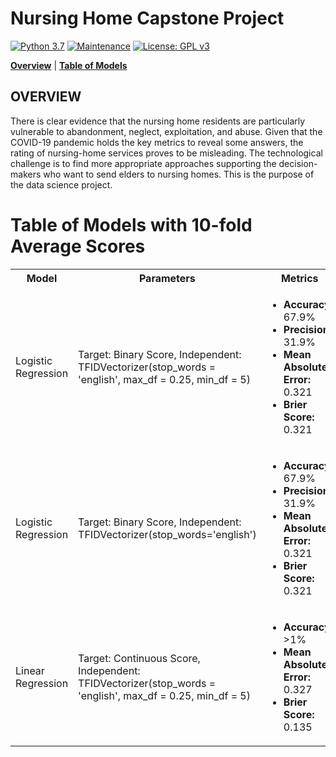 # Nursing Home Capstone Project

[![Python 3.7](https://img.shields.io/badge/python-3.7-blue.svg)](https://www.python.org/downloads/release/python-380/)
[![Maintenance](https://img.shields.io/badge/Maintained%3F-yes-green.svg)](https://github.com/jonahwinninghoff/Springboard/graphs/commit-activity)
[![License: GPL v3](https://img.shields.io/badge/License-GPLv3-blue.svg)](https://www.gnu.org/licenses/gpl-3.0)

**[Overview](#overview)** | **[Table of Models](#models)**


## OVERVIEW <a id='overview'></a>

There is clear evidence that the nursing home residents are particularly vulnerable to abandonment, neglect, exploitation, and abuse. Given that the COVID-19 pandemic holds the key metrics to reveal some answers, the rating of nursing-home services proves to be misleading. The technological challenge is to find more appropriate approaches supporting the decision-makers who want to send elders to nursing homes. This is the purpose of the data science project.

# Table of Models with 10-fold Average Scores <a id='models'></a>

<table>
	<tr>
		<th>Model</th>
		<th>Parameters</th>
		<th>Metrics</th>
 	</tr>
 	<tr>
  		<td>Logistic Regression</td>
   		<td>Target: Binary Score, Independent: TFIDVectorizer(stop_words = 'english', max_df = 0.25, min_df = 5) </td>
		<td>
			<ul>
				<li><b>Accuracy: </b>67.9%</li>
				<li><b>Precision: </b>31.9%</li>
				<li><b>Mean Absolute Error: </b>0.321</li>
				<li><b>Brier Score: </b>0.321</li>
			</ul>
		</td>
 	</tr>
	<tr>
		<td>Logistic Regression</td>
		<td>Target: Binary Score, Independent: TFIDVectorizer(stop_words='english')</td>
		<td>
			<ul>
				<li><b>Accuracy: </b>67.9%</li>
				<li><b>Precision: </b>31.9%</li>
				<li><b>Mean Absolute Error: </b>0.321</li>
				<li><b>Brier Score: </b>0.321</li>
			</ul>
		</td>
	</tr>
	<tr>
		<td>Linear Regression</td>
		<td>Target: Continuous Score, Independent: TFIDVectorizer(stop_words = 'english', max_df = 0.25, min_df = 5) </td>
		<td>
			<ul>
				<li><b>Accuracy: </b>>1%</li>
				<li><b>Mean Absolute Error: </b>0.327</li>
				<li><b>Brier Score: </b>0.135</li>
			</ul>
		</td>
	</tr>
</table>
			
